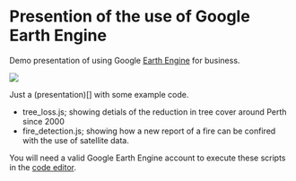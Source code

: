 # Presention of the use of Google Earth Engine 

Demo presentation of using Google [Earth Engine](https://earthengine.google.com/) for business.

<img src="https://www.ksat.no/globalassets/ksat/news/nara-space3.jpg" heigth="50%">


Just a (presentation)[] with some example code.
- tree_loss.js;  showing detials of the reduction in tree cover around Perth since 2000  
- fire_detection.js; showing how a new report of a fire can be confired with the use of satellite data.

You will need a valid Google Earth Engine account to execute these scripts in the [code editor](https://code.earthengine.google.com/). 